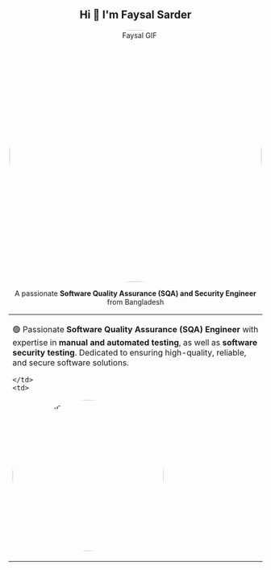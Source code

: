 <h2 align="center">Hi 👋 I'm Faysal Sarder</h2>

<p align="center">
  <img src="https://camo.githubusercontent.com/8307c250d04b4ab899ef9e8151c3f76b3c5b8af58a0210ac2ff8df8f15ccacf6/68747470733a2f2f692e70696e696d672e636f6d2f6f726967696e616c732f62392f34392f63382f62393439633836613537306466303761373434306162653339343035383334632e676966" 
       alt="Faysal GIF" 
       width="500" 
       height="500" 
       style="border-radius:50%;" />
</p>


<p align="center">
  A passionate <strong>Software Quality Assurance (SQA) and Security Engineer</strong> from Bangladesh
</p>
<table>
  <tr>
    <td>

🟢 Passionate **Software Quality Assurance (SQA) Engineer** with expertise in **manual and automated testing**, as well as **software security testing**. Dedicated to ensuring high-quality, reliable, and secure software solutions.

    </td>
    <td>

<img src="https://i.pinimg.com/originals/79/9e/0d/799e0d7779f6ea6c3a89885ff60c55af.gif" 
     alt="Faysal GIF" 
     width="300" 
     height="300" 
     style="border-radius:50%;" />

    
  </tr>
</table>



















<!--
**MehediHassanFaysal/.github** is a ✨ _special_ ✨ repository because its `profile/README.md` (this file) appears on your GitHub profile.


